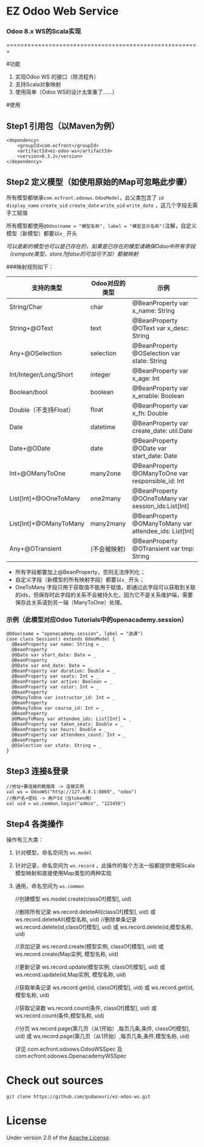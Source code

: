 EZ Odoo Web Service
===
### Odoo 8.x WS的Scala实现

 =======================================================

#功能

1. 实现Odoo WS 的接口（除流程外）
1. 支持Scala对象映射
1. 使用简单（Odoo WS的设计太笨重了……）

#使用

## Step1 引用包（以Maven为例）

    <dependency>
        <groupId>com.ecfront</groupId>
        <artifactId>ez-odoo-ws</artifactId>
        <version>0.3.2</version>
    </dependency>

## Step2 定义模型（如使用原始的Map可忽略此步骤）

所有模型都继承`com.ecfront.odoows.OdooModel`，此父类包含了 `id` `display_name` `create_uid` `create_date` `write_uid` `write_date` ，这几个字段无需手工赋值

所有模型都使用`@Odoo(name = "模型名称", label = "模型显示名称")`注解，自定义模型（新模型）都要以`x_` 开头

*可以是新的模型也可以是已存在的，如果是已存在的模型请确保Odoo中所有字段（compute类型，store为false的可加可不加）都被映射*

###映射规则如下：

支持的类型 | Odoo对应的类型 | 示例
-------------------------- | -------------------------- | ----------------------------------------
String/Char | char |  @BeanProperty var x_name: String
String+@OText | text |   @BeanProperty @OText var x_desc: String
Any+@OSelection | selection | @BeanProperty @OSelection var state: String
Int/Integer/Long/Short | integer | @BeanProperty var x_age: Int
Boolean/bool | boolean | @BeanProperty var x_enable: Boolean
Double（不支持Float） | float | @BeanProperty var x_fh: Double
Date | datetime | @BeanProperty var create_date: util.Date
Date+@ODate | date | @BeanProperty @ODate var start_date: Date
Int+@OManyToOne | many2one |  @BeanProperty @OManyToOne var responsible_id: Int
List[Int]+@OOneToMany | one2many | @BeanProperty @OOneToMany var session_ids:List[Int]
List[Int]+@OManyToMany | many2many | @BeanProperty @OManyToMany var attendee_ids: List[Int]
Any+@OTransient | (不会被映射) | @BeanProperty @OTransient var tmp: String

* 所有字段都要加上@BeanProperty，否则无法序列化；
* 自定义字段（新模型的所有映射字段）都要以`x_` 开头；
* OneToMany 字段只用于获取值不能用于赋值，即通过此字段可以获取到关联的ids，但保存时此字段的关系不会被持久化，因为它不是关系维护端，需要保存此关系请到另一端（ManyToOne）处理。

### 示例（此模型对应Odoo Tutorials中的openacademy.session）

    @Odoo(name = "openacademy.session", label = "选课")
    case class Session() extends OdooModel {
      @BeanProperty var name: String = _
      @BeanProperty
      @ODate var start_date: Date = _
      @BeanProperty
      @ODate var end_date: Date = _
      @BeanProperty var duration: Double = _
      @BeanProperty var seats: Int = _
      @BeanProperty var active: Boolean = _
      @BeanProperty var color: Int = _
      @BeanProperty
      @OManyToOne var instructor_id: Int = _
      @BeanProperty
      @OManyToOne var course_id: Int = _
      @BeanProperty
      @OManyToMany var attendee_ids: List[Int] = _
      @BeanProperty var taken_seats: Double = _
      @BeanProperty var hours: Double = _
      @BeanProperty var attendees_count: Int = _
      @BeanProperty
      @OSelection var state: String = _
    }

## Step3 连接&登录

    //地址+要连接的数据库 -> 连接实例
    val ws = OdooWS("http://127.0.0.1:8069", "odoo")
    //用户名+密码 -> 用户Id（当token用）
    val uid = ws.common.login("admin", "123456")

## Step4 各类操作

操作有三大类：
1. 针对模型，命名空间为 `ws.model`
1. 针对记录，命名空间为 `ws.record` ，此操作的每个方法一般都提供使用Scala模型映射和直接使用Map类型的两种实现
1. 通用，命名空间为 `ws.common`

    //创建模型
    ws.model.create(classOf[模型], uid)

    //删除所有记录
    ws.record.deleteAll(classOf[模型], uid) 或 ws.record.deleteAll(模型名称, uid)
     //删除单条记录
    ws.record.delete(id,classOf[模型], uid) 或 ws.record.delete(id,模型名称, uid)

    //添加记录
    ws.record.create(模型实例, classOf[模型], uid) 或 ws.record.create(Map实例, 模型名称, uid)

    //更新记录
    ws.record.update(模型实例, classOf[模型], uid) 或 ws.record.update(id,Map实例, 模型名称, uid)

    //获取单条记录
    ws.record.get(id, classOf[模型], uid) 或 ws.record.get(id,模型名称, uid)

    //获取记录数
    ws.record.count(条件, classOf[模型], uid) 或 ws.record.count(条件,模型名称, uid)

    //分页
    ws.record.page(第几页（从1开始）,每页几条,条件, classOf[模型], uid) 或 ws.record.page(第几页（从1开始）,每页几条,条件,模型名称, uid)

    详见 com.ecfront.odoows.OdooWSSpec 及 com.ecfront.odoows.OpenacademyWSSpec

# Check out sources
`git clone https://github.com/gudaoxuri/ez-odoo-ws.git`

# License

Under version 2.0 of the [Apache License][].

[Apache License]: http://www.apache.org/licenses/LICENSE-2.0


